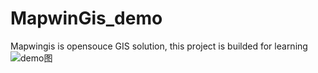 # MapwinGis_demo
Mapwingis is opensouce GIS solution, this project is builded for learning
![demo图](https://github.com/XiaoZhong233/MapwinGis_project/blob/master/img/mapwinGisDemo.png)
